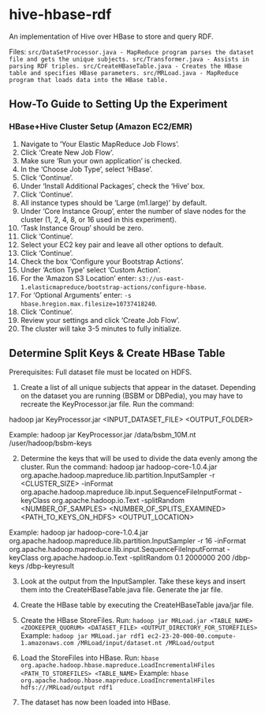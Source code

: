 hive-hbase-rdf
====================

An implementation of Hive over HBase to store and query RDF.

Files:
`src/DataSetProcessor.java - MapReduce program parses the dataset file and gets the unique subjects.
src/Transformer.java - Assists in parsing RDF triples.
src/CreateHBaseTable.java - Creates the HBase table and specifies HBase parameters.
src/MRLoad.java - MapReduce program that loads data into the HBase table.`


How-To Guide to Setting Up the Experiment
---------------------
### HBase+Hive Cluster Setup (Amazon EC2/EMR)

1. Navigate to ‘Your Elastic MapReduce Job Flows’.
2. Click ‘Create New Job Flow’.
3. Make sure ‘Run your own application’ is checked.
4. In the ‘Choose Job Type’, select ‘HBase’.
5. Click ‘Continue’.
6. Under ‘Install Additional Packages’, check the ‘Hive’ box.
7. Click ‘Continue’.
8. All instance types should be ‘Large (m1.large)’ by default.
9. Under ‘Core Instance Group’, enter the number of slave nodes for the cluster (1, 2, 4, 8, or 16 used in this experiment).
10.	‘Task Instance Group’ should be zero.
11.	Click ‘Continue’.
12.	Select your EC2 key pair and leave all other options to default.
13.	Click ‘Continue’.
14.	Check the box ‘Configure your Bootstrap Actions’.
15. Under ‘Action Type’ select ‘Custom Action’.
16. For the ‘Amazon S3 Location’ enter: `s3://us-east-1.elasticmapreduce/bootstrap-actions/configure-hbase`.
17. For ‘Optional Arguments’ enter: `-s hbase.hregion.max.filesize=10737418240`.
18. Click ‘Continue’.
19. Review your settings and click ‘Create Job Flow’.
20. The cluster will take 3-5 minutes to fully initialize. 


Determine Split Keys & Create HBase Table
--------------
Prerequisites:
Full dataset file must be located on HDFS.

1. Create a list of all unique subjects that appear in the dataset. Depending on the dataset you are running (BSBM or DBPedia), you may have to recreate the KeyProcessor.jar file. Run the command:

hadoop jar KeyProcessor.jar <INPUT_DATASET_FILE> <OUTPUT_FOLDER>

Example: hadoop jar KeyProcessor.jar /data/bsbm_10M.nt /user/hadoop/bsbm-keys

2. Determine the keys that will be used to divide the data evenly among the cluster. Run the command:
hadoop jar hadoop-core-1.0.4.jar org.apache.hadoop.mapreduce.lib.partition.InputSampler -r <CLUSTER_SIZE> -inFormat org.apache.hadoop.mapreduce.lib.input.SequenceFileInputFormat -keyClass org.apache.hadoop.io.Text -splitRandom <PROBABILITY> <NUMBER_OF_SAMPLES> <NUMBER_OF_SPLITS_EXAMINED> <PATH_TO_KEYS_ON_HDFS> <OUTPUT_LOCATION>

Example:
hadoop jar hadoop-core-1.0.4.jar org.apache.hadoop.mapreduce.lib.partition.InputSampler -r 16 -inFormat org.apache.hadoop.mapreduce.lib.input.SequenceFileInputFormat -keyClass org.apache.hadoop.io.Text -splitRandom 0.1 2000000 200 /dbp-keys /dbp-keyresult

3. Look at the output from the InputSampler. Take these keys and insert them into the CreateHBaseTable.java file. Generate the jar file.

4. Create the HBase table by executing the CreateHBaseTable java/jar file.

5. Create the HBase StoreFiles.
		Run: `hadoop jar MRLoad.jar <TABLE_NAME> <ZOOKEEPER_QUORUM> <DATASET_FILE> <OUTPUT_DIRECTORY_FOR_STOREFILES>`
		Example: `hadoop jar MRLoad.jar rdf1 ec2-23-20-000-00.compute-1.amazonaws.com /MRLoad/input/dataset.nt /MRLoad/output`
6. Load the StoreFiles into HBase.
		Run: `hbase org.apache.hadoop.hbase.mapreduce.LoadIncrementalHFiles <PATH_TO_STOREFILES> <TABLE_NAME>`
		Example: `hbase org.apache.hadoop.hbase.mapreduce.LoadIncrementalHFiles hdfs:///MRLoad/output rdf1`
7. The dataset has now been loaded into HBase.
